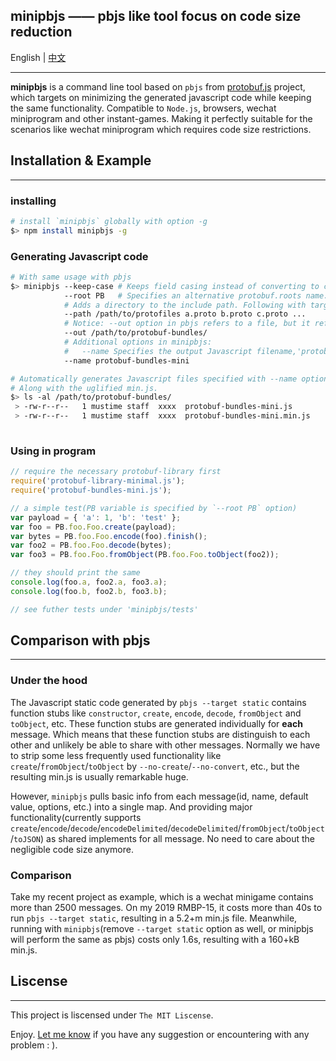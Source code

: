 ## minipbjs —— pbjs like tool focus on code size reduction

English | [中文](https://github.com/mustime/minipbjs/blob/main/README.zh-CN.md)

------

**minipbjs** is a command line tool based on `pbjs` from [protobuf.js](https://github.com/protobufjs/protobuf.js) project, which targets on minimizing the generated javascript code while keeping the same functionality. Compatible to `Node.js`, browsers, wechat miniprogram and other instant-games. Making it perfectly suitable for the scenarios like wechat miniprogram which requires code size restrictions.

## Installation & Example

------

### installing

```bash
# install `minipbjs` globally with option -g
$> npm install minipbjs -g
```

### Generating Javascript code

```bash
# With same usage with pbjs
$> minipbjs --keep-case # Keeps field casing instead of converting to camel case.
            --root PB   # Specifies an alternative protobuf.roots name.
            # Adds a directory to the include path. Following with target protofiles
            --path /path/to/protofiles a.proto b.proto c.proto ...
            # Notice: --out option in pbjs refers to a file, but it refers to a dir in minipbjs
            --out /path/to/protobuf-bundles/
            # Additional options in minipbjs:
            #   --name Specifies the output Javascript filename,'protobuf-bundles' by default.
            --name protobuf-bundles-mini

# Automatically generates Javascript files specified with --name options.
# Along with the uglified min.js.
$> ls -al /path/to/protobuf-bundles/
 > -rw-r--r--   1 mustime staff  xxxx  protobuf-bundles-mini.js
 > -rw-r--r--   1 mustime staff  xxxx  protobuf-bundles-mini.min.js
 
```

### Using in program

```javascript
// require the necessary protobuf-library first
require('protobuf-library-minimal.js');
require('protobuf-bundles-mini.js');

// a simple test(PB variable is specified by `--root PB` option)
var payload = { 'a': 1, 'b': 'test' };
var foo = PB.foo.Foo.create(payload);
var bytes = PB.foo.Foo.encode(foo).finish();
var foo2 = PB.foo.Foo.decode(bytes);
var foo3 = PB.foo.Foo.fromObject(PB.foo.Foo.toObject(foo2));

// they should print the same
console.log(foo.a, foo2.a, foo3.a);
console.log(foo.b, foo2.b, foo3.b);

// see futher tests under 'minipbjs/tests'
```


## Comparison with pbjs

------

### Under the hood

The Javascript static code generated by `pbjs --target static` contains function stubs like `constructor`, `create`, `encode`, `decode`, `fromObject` and `toObject`, etc. These function stubs are generated individually for **each** message. Which means that these function stubs are distinguish to each other and unlikely be able to share with other messages. Normally we have to strip some less frequently used functionality like `create`/`fromObject`/`toObject` by `--no-create`/`--no-convert`, etc., but the resulting min.js is usually remarkable huge.

However, `minipbjs` pulls basic info from each message(id, name, default value, options, etc.) into a single map. And providing major functionality(currently supports `create`/`encode`/`decode`/`encodeDelimited`/`decodeDelimited`/`fromObject`/`toObject`/`toJSON`) as shared implements for all message. No need to care about the negligible code size anymore.

### Comparison

Take my recent project as example, which is a wechat minigame contains more than 2500 messages. On my 2019 RMBP-15, it costs more than 40s to run `pbjs --target static`, resulting in a 5.2+m min.js file. Meanwhile, running with `minipbjs`(remove `--target static` option as well, or minipbjs will perform the same as pbjs) costs only 1.6s, resulting with a 160+kB min.js.

## Liscense

------

This project is liscensed under `The MIT Liscense`. 

Enjoy. [Let me know](https://github.com/mustime/minipbjs/issues) if you have any suggestion or encountering with any problem : ).
